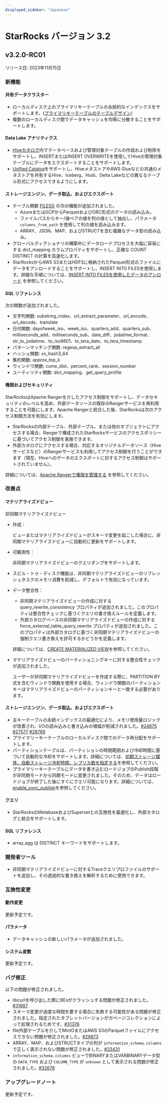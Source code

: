```yaml
---
displayed_sidebar: "Japanese"
---
```


# StarRocks バージョン 3.2

## v3.2.0-RC01

リリース日: 2023年11月15日

### 新機能

#### 共有データクラスター

- ローカルディスク上のプライマリキーテーブルの永続的なインデックスをサポートします。([プライマリキーテーブルのテーブルデザイン](../table_design/table_types/primary_key_table.md))
- 複数のローカルディスク間でデータキャッシュを均等に分散することをサポートします。

#### Data Lake アナリティクス

- [Hiveカタログ](../data_source/catalog/hive_catalog.md)内でデータベースおよび管理対象テーブルの作成および削除をサポートし、INSERTまたはINSERT OVERWRITEを使用してHiveの管理対象テーブルにデータをエクスポートすることをサポートします。
- [Unified Catalog](../data_source/catalog/unified_catalog.md)をサポートし、HiveメタストアやAWS Glueなどの共通のメタストアを共有するHive、Iceberg、Hudi、Delta Lakeなどの異なるテーブル形式にアクセスできるようにします。

#### ストレージエンジン、データ取込、およびエクスポート

- テーブル関数 [FILES()](../sql-reference/sql-functions/table-functions/files.md) の次の機能が追加されました。
  - AzureまたはGCPからParquetおよびORC形式のデータの読み込み。
  - ファイルパスからキー/値ペアの値を列の値として抽出し、パラメータ `columns_from_path` を使用して列の値を読み込みます。
  - ARRAY、JSON、MAP、およびSTRUCTを含む複雑なデータ型の読み込み。
- グローバルディクショナリの構築中にデータロードプロセスを大幅に容易にする dict_mapping カラムプロパティをサポートし、正確な COUNT DISTINCT の計算を高速化します。
- StarRocksからAWS S3またはHDFSに格納されたParquet形式のファイルにデータをアンロードすることをサポートし、INSERT INTO FILESを使用します。詳細な手順については、[INSERT INTO FILESを使用したデータのアンロード](../unloading/unload_using_insert_into_files.md) を参照してください。

#### SQL リファレンス

次の関数が追加されました。

- 文字列関数: substring_index、url_extract_parameter、url_encode、url_decode、translate
- 日付関数: dayofweek_iso、week_iso、quarters_add、quarters_sub、milliseconds_add、milliseconds_sub、date_diff、jodatime_format、str_to_jodatime、to_iso8601、to_tera_date、to_tera_timestamp
- パターンマッチング関数: regexp_extract_all
- ハッシュ関数: xx_hash3_64
- 集約関数: approx_top_k
- ウィンドウ関数: cume_dist、percent_rank、session_number
- ユーティリティ関数: dict_mapping、get_query_profile

#### 権限およびセキュリティ

StarRocksはApache Rangerを介したアクセス制御をサポートし、データセキュリティのレベルを高め、外部データソースの既存のRangerサービスを再利用することを可能にします。Apache Rangerと統合した後、StarRocksは次のアクセス制御方法を有効にします。

- StarRocksの内部テーブル、外部テーブル、または他のオブジェクトにアクセスする場合、Rangerで構成されたStarRocksサービスのアクセスポリシーに基づいてアクセス制御を実施できます。
- 外部カタログにアクセスする場合、対応するオリジナルデータソース（Hiveサービスなど）のRangerサービスも利用してアクセス制御を行うことができます（現在、Hiveへのデータのエクスポートに対するアクセス制御はサポートされていません）。

詳細については、[Apache Rangerで権限を管理する](../administration/ranger_plugin.md) を参照してください。

### 改善点

#### マテリアライズドビュー

非同期マテリアライズドビュー

- 作成：

  ビューまたはマテリアライズドビューがスキーマ変更を起こした場合に、非同期マテリアライズドビューに自動的に更新をサポートします。

- 可観測性：

  非同期マテリアライズドビューのクエリダンプをサポートします。

- スピル・トゥ・ディスク機能は、非同期マテリアライズドビューのリフレッシュタスクのメモリ消費を削減し、デフォルトで有効になっています。
- データ整合性：

  - 非同期マテリアライズドビューの作成に対する query_rewrite_consistency プロパティが追加されました。このプロパティは整合性チェックに基づくクエリの書き換えルールを定義します。
  - 外部カタログベースの非同期マテリアライズドビューの作成に対する force_external_table_query_rewrite プロパティが追加されました。このプロパティは外部カタログに基づく非同期マテリアライズドビューの強制クエリ書き換えを許可するかどうかを定義します。

  詳細については、[CREATE MATERIALIZED VIEW](../sql-reference/sql-statements/data-definition/CREATE_MATERIALIZED_VIEW.md)を参照してください。

- マテリアライズドビューのパーティショニングキーに対する整合性チェックが追加されました。

  ユーザーが非同期マテリアライズドビューを作成する際に、PARTITION BY式を含むウィンドウ関数を使用する場合、ウィンドウ関数のパーティションキーはマテリアライズドビューのパーティションキーと一致する必要があります。

#### ストレージエンジン、データ取込、およびエクスポート

- 主キーテーブルの永続インデックスの最適化により、メモリ使用量ロジックが改善され、I/Oの読み込みと書き込みの増幅が削減されました。[#24875](https://github.com/StarRocks/starrocks/pull/24875)  [#27577](https://github.com/StarRocks/starrocks/pull/27577)  [#28769](https://github.com/StarRocks/starrocks/pull/28769)
- プライマリーキーテーブルのローカルディスク間でのデータ再分配をサポートします。
- パーティションテーブルは、パーティションの時間範囲および冷却時間に基づいて自動的な冷却をサポートします。詳細については、[初期ストレージ媒体、自動ストレージ冷却時間、レプリカ数を指定する](../sql-reference/sql-statements/data-definition/CREATE_TABLE.md#specify-initial-storage-medium-automatic-storage-cooldown-time-replica-number)を参照してください。
- プライマリーキーテーブルにデータを書き込むロードジョブのPublish段階が非同期モードから同期モードに変更されました。そのため、データはロードジョブが終了した後にすぐにクエリ可能になります。詳細については、[enable_sync_publish](../administration/Configuration.md#enable_sync_publish)を参照してください。

#### クエリ

- StarRocksのMetabaseおよびSupersetとの互換性を最適化し、外部カタログと統合をサポートします。

#### SQL リファレンス

- array_agg は DISTINCT キーワードをサポートします。

### 開発者ツール

- 非同期マテリアライズドビューに対するTraceクエリプロファイルのサポートを追加し、その透過的な書き換えを解析するために使用できます。

### 互換性変更

#### 動作変更

更新予定です。

#### パラメータ

- データキャッシュの新しいパラメータが追加されました。

#### システム変数

更新予定です。

### バグ修正

以下の問題が修正されました。

- libcurlを呼び出した際にBEsがクラッシュする問題が修正されました。[#31667](https://github.com/StarRocks/starrocks/pull/31667)
- スキーマ変更が過度な時間を要する場合に失敗する可能性がある問題が修正されました。指定されたタブレットバージョンがガベージコレクションによって処理されるためです。[#31376](https://github.com/StarRocks/starrocks/pull/31376)
- file外部テーブルを介してMinIOまたはAWS S3のParquetファイルにアクセスできない問題が修正されました。[#29873](https://github.com/StarRocks/starrocks/pull/29873)
- ARRAY、MAP、およびSTRUCTタイプの列が `information_schema.columns` で正しく表示されない問題が修正されました。[#33431](https://github.com/StarRocks/starrocks/pull/33431)
- `information_schema.columns` ビューでBINARYまたはVARBINARYデータ型の `DATA_TYPE` および `COLUMN_TYPE` が `unknown` として表示される問題が修正されました。[#32678](https://github.com/StarRocks/starrocks/pull/32678)

### アップグレードノート

更新予定です。
